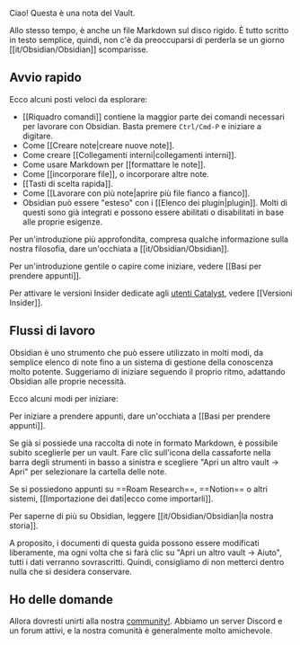 Ciao! Questa è una nota del Vault.

Allo stesso tempo, è anche un file Markdown sul disco rigido. È tutto scritto in testo semplice, quindi, non c'è da preoccuparsi di perderla se un giorno [[it/Obsidian/Obsidian]] scomparisse.

## Avvio rapido

Ecco alcuni posti veloci da esplorare:

- [[Riquadro comandi]] contiene la maggior parte dei comandi necessari per lavorare con Obsidian. Basta premere `Ctrl/Cmd-P` e iniziare a digitare.
- Come [[Creare note|creare nuove note]].
- Come creare [[Collegamenti interni|collegamenti interni]].
- Come usare Markdown per [[formattare le note]].
- Come [[incorporare file]], o incorporare altre note.
- [[Tasti di scelta rapida]].
- Come [[Lavorare con più note|aprire più file fianco a fianco]].
- Obsidian può essere "esteso" con i [[Elenco dei plugin|plugin]]. Molti di questi sono già integrati e possono essere abilitati o disabilitati in base alle proprie esigenze.

Per un'introduzione più approfondita, compresa qualche informazione sulla nostra filosofia, dare un'occhiata a [[it/Obsidian/Obsidian]].

Per un'introduzione gentile o capire come iniziare, vedere [[Basi per prendere appunti]].

Per attivare le versioni Insider dedicate agli [utenti Catalyst](https://obsidian.md/pricing), vedere [[Versioni Insider]].

## Flussi di lavoro

Obsidian è uno strumento che può essere utilizzato in molti modi, da semplice elenco di note fino a un sistema di gestione della conoscenza molto potente. Suggeriamo di iniziare seguendo il proprio ritmo, adattando Obsidian alle proprie necessità.

Ecco alcuni modi per iniziare:

Per iniziare a prendere appunti, dare un'occhiata a [[Basi per prendere appunti]].

Se già si possiede una raccolta di note in formato Markdown, è possibile subito sceglierle per un vault. Fare clic sull'icona della cassaforte nella barra degli strumenti in basso a sinistra e scegliere "Apri un altro vault -> Apri" per selezionare la cartella delle note.

Se si possiedono appunti su ==Roam Research==, ==Notion== o altri sistemi, [[Importazione dei dati|ecco come importarli]].

Per saperne di più su Obsidian, leggere [[it/Obsidian/Obsidian|la nostra storia]].

A proposito, i documenti di questa guida possono essere modificati liberamente, ma ogni volta che si farà clic su "Apri un altro vault -> Aiuto", tutti i dati verranno sovrascritti. Quindi, consigliamo di non metterci dentro nulla che si desidera conservare.

## Ho delle domande

Allora dovresti unirti alla nostra [community!](https://obsidian.md/community). Abbiamo un server Discord e un forum attivi, e la nostra comunità è generalmente molto amichevole.
